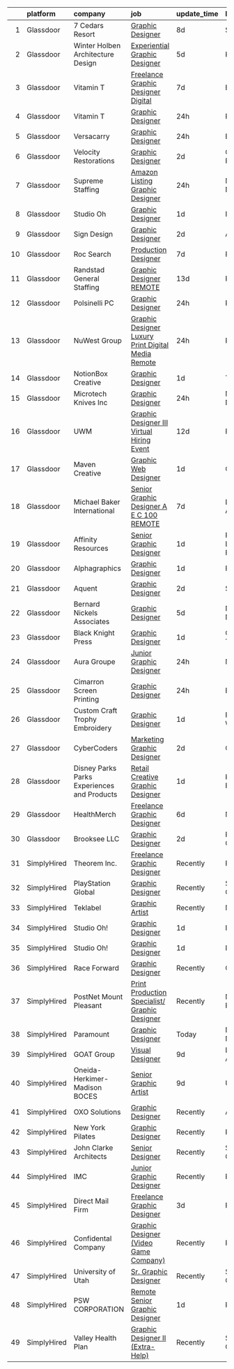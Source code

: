 

|    | platform    | company                                      | job                                                                                                                                                                                                                                                                                                                                                                                                                                                                                                                                                                                                                                                                                                                                                                                                                                                                                                                                                                                                                                                                                                                                                                                                                                                                                                                                                                               | update_time   | location            |
|---:|:------------|:---------------------------------------------|:----------------------------------------------------------------------------------------------------------------------------------------------------------------------------------------------------------------------------------------------------------------------------------------------------------------------------------------------------------------------------------------------------------------------------------------------------------------------------------------------------------------------------------------------------------------------------------------------------------------------------------------------------------------------------------------------------------------------------------------------------------------------------------------------------------------------------------------------------------------------------------------------------------------------------------------------------------------------------------------------------------------------------------------------------------------------------------------------------------------------------------------------------------------------------------------------------------------------------------------------------------------------------------------------------------------------------------------------------------------------------------|:--------------|:--------------------|
|  1 | Glassdoor   | 7 Cedars Resort                              | [Graphic Designer](https://www.glassdoor.com/partner/jobListing.htm?pos=101&ao=1110586&s=58&guid=000001821f8a91e69107a24b25231311&src=GD_JOB_AD&t=SR&vt=w&cs=1_6d558a8d&cb=1658386551729&jobListingId=1008001508783&cpc=3C7BB2D400054DDD&jrtk=3-0-1g8fol4hikbng801-1g8fol4i3jijj800-118a9624ed68921d--6NYlbfkN0DTcEyAYlpC9gxu90Lt7b8CUwSVESMH1akwxVecmLaHPY0Kc988VCxV2sHr3jHLLKUstOPbW2oxHGUdzkTDYNEA45FmSZl25WRqIg8u6wV8P2Gkb7TJ5hdXeC00urqxQ2ymT4TVjvAAiSPt3Qc1hnWvyfW_ry9BMtmc5f0iawIBNxgl8NdSRKouh4sp16CTL8x-k4hjDFal0zS8Jwrxc6VZM15acySj-SiX6uAXL1dmzKPd2RYJmFiMDtmoiE9NkNMEpZwyr-x3u4yUhzxTWgw1GN67MJ6KN3FKrUnVL-NxOYhw7sXFK72-XaOqcxvOVavnpPASp08ePiPzizHYMN-76OjmSqmbRKcYzLiWT8BSyTMqYQuAIMVlrdHpBGjMMECoawUN2GUSbQvxqTFWMCYg_QfTTb0n401op_x7eLbHjyXkIhWhZzyO-lGs1KfXODIQrrFBLnX4A0s3TF332a1yELbKf7AVwWBLDNScUIOlBUGKsti4n2WWB-0sRBK9bPm-i4HSme7Uccm58rMj7Hm33VbiXQQeFCI6kZzzHKg004Lz9JH6oNTv05qtVp2mOzEUVEnx9M-LhgPP7tvm_J9PBAw143l-JYVaAER5xq9qp7JC2jruIqRy)                                                                                                                                                                                                                                                                                                                                                                                                            | 8d            | Sequim, WA          |
|  2 | Glassdoor   | Winter Holben Architecture   Design          | [Experiential Graphic Designer](https://www.glassdoor.com/partner/jobListing.htm?pos=120&ao=1110586&s=58&guid=000001821f8a91e69107a24b25231311&src=GD_JOB_AD&t=SR&vt=w&ea=1&cs=1_5dcea06a&cb=1658386551733&jobListingId=1008007939737&cpc=B101C867B3EF2D75&jrtk=3-0-1g8fol4hikbng801-1g8fol4i3jijj800-7533a7de50abdb8d--6NYlbfkN0D9WMuHyiUFRAVMw1vLb9mgfRMEuOrfRtKWHTw0J5TN7iSKJUY5pXAqhTZVih5QvTBCVu0gudC-AyRxMoVKMBCKILS4UVqwaUvznjP7OZ-xIqYT1P5laE94P7I490BgUA4ShgKyP-N1lvatgl1PBSlcSFxr57yeaBThktCu2K62TgU-b0K39lsgXeVKdPgHe4n_ZFqsqRauAp9YIqE_ySNpvrTlwd85tWaDZ8nUwxZ9BVTDM7K3Z7ih46bQt_k6A71pTRBHI-31gHeCXEzkOuQfY1TQhmM7-TBXBvqpe1ZKhUfAU2d1eFSrkwf_NT5CUtBjQRpQDaQQysAGIebtijQ59LmfJXZayVchBxxes-GZrMhM1S_vg0L1-6BNwxx9U9PuYBhj0r8xYVLH9-gKeV5NLSGCyT37nmPrAtNYXQxtykaQcY4Vt4zOKqRB3Ga7dyjE9bnamrzmtoIFXsUrdPafFoWGiVAgd7QAl5VC6xQpZI1Xm49UUHTQ1zHSNEHggtspzmZIIQgUCg%3D%3D)                                                                                                                                                                                                                                                                                                                                                                                                                                                                                              | 5d            | Kittery, ME         |
|  3 | Glassdoor   | Vitamin T                                    | [Freelance Graphic Designer  Digital ](https://www.glassdoor.com/partner/jobListing.htm?pos=129&ao=1110586&s=58&guid=000001821f8a91e69107a24b25231311&src=GD_JOB_AD&t=SR&vt=w&cs=1_099762f4&cb=1658386551734&jobListingId=1008003371939&cpc=334ABAF5D42DC775&jrtk=3-0-1g8fol4hikbng801-1g8fol4i3jijj800-b8aaf4f790a6822f--6NYlbfkN0DMrcEu7yrtATojKJA7cEzGQ3FdRGWLh0CZQInL4ECGI6k5tN82kdM0cJmh4vC7GgjKNvTzYday83o81_T4WKA7b-d9Hj33A104tepf51FPuFTB1Ljl-RdeiHAR7waaXXEbP6UQJH3qO91B-OiRteeOFAg_UGoOJfky8aSC0JcLRbMnJNJkXKLFy6vQzyjznDEZ7nQYcSatwkFYuxL4Q3ocrc0AJoUEt8-WTNtfI9YllKP9H6plde0r7rVnykHa0qrjrHpfKCeCxQVR9JgNhDe3KrCT5zE8TTipO2j2KBEQTUw-ut0qvnU9GBK0hmBtXT8CBJmChL0IxU1cTFCxP1hZU1mbnimqKy0RG5xXfql_FbOwMtCX0vFntCErQgV_9OZqDHNRINjSdXvGh-JAPMe3zxeo2nR7Nwcm8A1jF5asEaXYlvem_17VquItj5lq5GiLpGGSFzsdZFVBlBjGs60-)                                                                                                                                                                                                                                                                                                                                                                                                                                                                                                                                                        | 7d            | Boston, MA          |
|  4 | Glassdoor   | Vitamin T                                    | [Graphic Designer](https://www.glassdoor.com/partner/jobListing.htm?pos=128&ao=1110586&s=58&guid=000001821f8a91e69107a24b25231311&src=GD_JOB_AD&t=SR&vt=w&cs=1_2cf60ad1&cb=1658386551734&jobListingId=1008018057379&cpc=654405A9B1E0A9F5&jrtk=3-0-1g8fol4hikbng801-1g8fol4i3jijj800-b34f1ba438c4c5b8--6NYlbfkN0DMrcEu7yrtATojKJA7cEzGQ3FdRGWLh0CZQInL4ECGI6k5tN82kdM0OKoro5eXmjoz94zjfMuFWQiIv_mxof0hkcDijtM8cE3Zrrpjl5ONfIMATkHEfoiZ_tt6s0Ov56emX9D9Y1aqgAbeTtzstjKKbbDSG49_if5dtP_aZ9CoTpYiiDGzqsahuvenGiBJ_WYYxccfJlP2P--NuRX6pR_wxfxfbuLBpbGax5VQcrblIUIIaqB4HX13hyHAih7_6yT6Yo1GHLtvzdXLAsRpiASf4zov6NTWPRnReOoc3thRAcJzSGrKREjp33vXFsK3DskHxrEbKxzmba2ZfvYIiG4LTPe17-0ktUqQx0sBbVdsRHm6vOmt5VzwaAmHiKfdkiaoDLrR6rXQVhHazIT4c_N8jx5MIhLynz6YQJCGGTkG7UjwlajaGahhM0KhRuLsGt7Vp1dnvZw9rjmLBpx2sFq0)                                                                                                                                                                                                                                                                                                                                                                                                                                                                                                                                                                            | 24h           | Remote              |
|  5 | Glassdoor   | Versacarry                                   | [Graphic Designer](https://www.glassdoor.com/partner/jobListing.htm?pos=110&ao=1110586&s=58&guid=000001821f8a91e69107a24b25231311&src=GD_JOB_AD&t=SR&vt=w&ea=1&cs=1_bf262f89&cb=1658386551731&jobListingId=1008017672861&cpc=FF950A86FEA5DF54&jrtk=3-0-1g8fol4hikbng801-1g8fol4i3jijj800-d801e10d4984f239--6NYlbfkN0A8ZxQCGRbPf4-L_tRFNCKLwYFLWTqi7twj-YBKZhxzVsKJSaCovog1rmDhSgB7cKTPpawcUjI27D-i-uaqifI569uf02015HyDl3ANDlnInr8Ek9RJTCStcnK7ugj8e3R9Aw7FxZogke6NK-yVj8YGQavrq01g5rd40Z0dJs3eQBVx3nrrC3qquBLgj3-FETPP1o_5cG68j7tHVuNc76yqVqRBLkqj8PcSpldkmo34Jd0G0qnHj4815ftqOsHIaK_WQJxRuXTh9dhkVdiB1e6hOYaEVq9-lE0umnVQXCJ0CNQMkAW9D8A8RIxcDZt_6JWlMtld5mQaHkRN0qEA3MdGDu44alEykDw_2KWD4iJ3IghlgIElDXUH-9ES_8POtQL0BxpztHHC7iAU4uc5sxIMO5mzLiKmoX3JGvER3pEy2_azlTO1iVrWNFuac2yTsr1DoDLanOMjrgJ-EtHklAJsyafToH6sHcP-wKMbp7Zc2T_yqeJQDj37XPT8LUr7e4BjkNrSPue5dw%3D%3D)                                                                                                                                                                                                                                                                                                                                                                                                                                                                                                           | 24h           | Bryan, TX           |
|  6 | Glassdoor   | Velocity Restorations                        | [Graphic Designer](https://www.glassdoor.com/partner/jobListing.htm?pos=107&ao=1110586&s=58&guid=000001821f8a91e69107a24b25231311&src=GD_JOB_AD&t=SR&vt=w&ea=1&cs=1_f3864269&cb=1658386551730&jobListingId=1008013188084&cpc=036CEF58F9688075&jrtk=3-0-1g8fol4hikbng801-1g8fol4i3jijj800-718879dd498138ae--6NYlbfkN0AN77IQYG4qNB0SF0w9dx5AeT6p643ab1gAjaH6HGqssSTiJOziOUFQx-rkxQ2Qw5ZqiSzp86OiE4exoQJyMO2XAhdwGS-oqOCs2Pc9WhbFBAFnax7egHdK2Ha3IMrKVKM9fone8Cqh9ipemaNtng3ZfSxjancQh_XMC3MbpMmbdAtvXX8pZwUythVfsb4jJZ9c8ZAbfFfZLO43GX_y0-IKNa0d2RVmDQro3weYAy0qtL_okDxNr3ufCr4fTbc0e3TIhgEP6-LFRqPuweg3A0OCfByqV5sE0e1khHTMGt-ckedJkrv3W7_xJFYC_7sRzQanANiTfxACe9P4hfq8otVCHUvxqCCG829ZPwovuo649v6XC-zXKO1t3oTllCAXidV8jdQURT9Ei7NTmmELdPBcWQfmlh37LuCP_pwssu4wC20KlC6aPFx0AwQgeDSjJH7eY6Wop88rsWHWrrBdmX-Y9K0IaalBzOEyNm4RJzWQUC5Bb7VQIif1d3c_EWbDBTb7Foc4YURpE7i1Wxxu9hvjPSxInkK81_Vy0rjxmN6QSNU8OMaxhv3MJZd6uOHDiZhph2ZEh90W5oj7G8brr5G8fIR6xlxFY-o%3D)                                                                                                                                                                                                                                                                                                                                                                                                                         | 2d            | Cantonment, FL      |
|  7 | Glassdoor   | Supreme Staffing                             | [Amazon Listing Graphic Designer](https://www.glassdoor.com/partner/jobListing.htm?pos=117&ao=1110586&s=58&guid=000001821f8a91e69107a24b25231311&src=GD_JOB_AD&t=SR&vt=w&ea=1&cs=1_807ef3f1&cb=1658386551732&jobListingId=1008017186056&cpc=D2F1DE17EE1F43B9&jrtk=3-0-1g8fol4hikbng801-1g8fol4i3jijj800-a2d177f8febdef9d--6NYlbfkN0A7FUWi4-o9sp3T6tsyl7xCSWcUjHaSm-6_Yqwix6KjMtTyVrenC0pa-ATkecr-9CihRghljtvQWS8DYz_It33RZw2crr_Ytlkl_rNCt4OzohrwdoYRU52xIDhWcjwnVXL59gmMwy73eF3Psbg2Rtuvhu1kt1KHRQrZBMczAh8TtxSBo15i8bWkYaRhEluNH8iXxPyQ5Xo58dtg2tfwkpgahwOuN1YjylwM0j0tKYvocQUlQQmlqObLzIdDoN1chSYeV6EFu58UGGsq19Zo3E8Crwr0x114dGETzlqWF6FZyrLiCjCv-QT6SM3SNTbh0PTOqfxZRQhiBePxg-XQ9JcUos-HEWULZDgsXcAaYXQ38c6XVCLBB0fgXRXWZlkQ4FdVLqjEVKdvGir8rXJVVhQJaX4M_5TYL3hjvQ1OsOWBLrpB0QjNfilneRC3h0wQMS_iUYZp9OHcSCQqEK6WU1Tu8YX05BvnMpwnAfccACGjl_VS3eFS3TLSRNQkoJdIFE2xLRJo4Docng%3D%3D)                                                                                                                                                                                                                                                                                                                                                                                                                                                                                            | 24h           | Middletown, NY      |
|  8 | Glassdoor   | Studio Oh                                    | [Graphic Designer](https://www.glassdoor.com/partner/jobListing.htm?pos=106&ao=1110586&s=58&guid=000001821f8a91e69107a24b25231311&src=GD_JOB_AD&t=SR&vt=w&ea=1&cs=1_18a8b64a&cb=1658386551730&jobListingId=1008014763391&cpc=47CFDC01B3F81FAC&jrtk=3-0-1g8fol4hikbng801-1g8fol4i3jijj800-7f0a677e82384868--6NYlbfkN0AmLabXY7J6JPiiqr1lOxmFtP62cZVRFrUdLjQL4b-L8eQ7-McrdDuV3YRHJQOTQk174tc6JZEMj2QpUGftsfAO7GUij31hKg4Y7oKky-_lDOoRkdpghXACcRguC49d5mjaQVJDqGUQpRQ0YIExfbvSeERIUriCtVpel_zEhXiVTzm-3quUxj78ttm5LKc3vch9KUpNonfureSlsChyvuWX8Ywul3wwLiNH72fdi2gUwrDZgyowNxCv7U3lRvUmMHUIgxs8eZkx3YXcSYJkVozJfqxDvzWmefqQzD9cGUxm0mWY4JTWKi2vF4jKb55r7_jw5AUtEj4nNXcBuO_Glh400DSiejGqFWw-LGKOKvONeIo5gk_343O7htXe4p0hdrhzLlJ8pTd9WT1HMFlNB6WNLCyuaHIU8JT80dhrMPCXyzlIFltKz3VUBe0WAK5u1um7rHjUExwZJbvAmaPscXL8sESv6xGDNinTCNrnjEYiyn4b2Y8wUOYM)                                                                                                                                                                                                                                                                                                                                                                                                                                                                                                                                       | 1d            | Irvine, CA          |
|  9 | Glassdoor   | Sign Design                                  | [Graphic Designer](https://www.glassdoor.com/partner/jobListing.htm?pos=111&ao=1110586&s=58&guid=000001821f8a91e69107a24b25231311&src=GD_JOB_AD&t=SR&vt=w&ea=1&cs=1_e0dc4596&cb=1658386551731&jobListingId=1008012044571&cpc=D3E44275D43A938E&jrtk=3-0-1g8fol4hikbng801-1g8fol4i3jijj800-5447584a5a012fab--6NYlbfkN0D5EoDI19pzLD_ZoAvoqM1-O9qeTV9KvYbDAr1-bMzVcQf2IFddxPxdfYK0M0fimLA_1hqh8mtv2Bei1xWrEA4dTqbJ9xgG4wtvUPIKGKNPjexcUKQknkExEwPSpfSTKFiWyrGITBdnU721fBuzGq6SX9OPboPsNa7LDXS3nb24dZJne6lPpxFDB5yPLBJ3BObl_k3JK2mtDWZdpiKCRVaQs7sgVuULPIejaL1_0mHQg0tUws_wLmoEIeEWGa8mKUh7qLgPUOfgutIpbzvh_BXDvNwOgYpEF1Lk_uTl40lkspX44yqotxCQEGslylbZ0D2j5Z-6mG4XVjBRutD9QfIJy7k_E3o5m9NsQXEKGUIL2Th9tgqZ2S9aCIXQ8q0wV_xCA07xDK-Z6LAsscFqJTFR339m2yROptWX6RtfbZnhh12vo2v2BIw_g6LajhjSfj9QlIJM8-7gW-9ojOARZtV5WQ56KqkfPmPMbLUR306Sm72nXuJ4G_04)                                                                                                                                                                                                                                                                                                                                                                                                                                                                                                                                       | 2d            | Avon, CO            |
| 10 | Glassdoor   | Roc Search                                   | [Production Designer](https://www.glassdoor.com/partner/jobListing.htm?pos=122&ao=1110586&s=58&guid=000001821f8a91e69107a24b25231311&src=GD_JOB_AD&t=SR&vt=w&ea=1&cs=1_07c4833e&cb=1658386551733&jobListingId=1008002873267&cpc=8795CF9063CD573D&jrtk=3-0-1g8fol4hikbng801-1g8fol4i3jijj800-addaca8772c6d40c--6NYlbfkN0CMHfdvImXyhvk82aHanYmk_omNMXOkHedsHncAw9pogZQ8McdVG3ZgtV6D129IFYhfTL7yuxeJosBcH9muJWk9YjK52T1y8O0szOu9vTCKpmDjplYXk-IMpyXv9A-aKX-ksh4eAFC-aE-SiQhh8OCuPLec8bbQAg5TTcVH-hdjBv8d1fndIoosveEmcE8050Ddr0fVUTWmg44Vpu2ZdxwIbqRqmptceLx8qgkaJ7vgwjxtxQ-QUIgJKlM2zvB9abpuKJ7Zs7WqKTZo5zEnbV8zBVuTPFzKAcSeFPdoChmyN7A4zAfEzubwO3akoAUeCBL4OCQJQTD-XElc2YMc1Kzoh6fZELvoC-OgEZlG0D7cFIUQJk-dyW3Zbii7QbSDlZDXNJluassMxkZRQQax2x3dXlZ_8GZxl5zK8NISrw4xT-d7VRxC1vPt6reDa2_GmvTqZXhjKn5wU7h4k-Y2UUGvtmrbGGJL9uEVHvQ1abQ9ewnHd2NFYvwToZJYgw3gRrY%3D)                                                                                                                                                                                                                                                                                                                                                                                                                                                                                                                      | 7d            | Remote              |
| 11 | Glassdoor   | Randstad General Staffing                    | [Graphic Designer   REMOTE](https://www.glassdoor.com/partner/jobListing.htm?pos=124&ao=1110586&s=58&guid=000001821f8a91e69107a24b25231311&src=GD_JOB_AD&t=SR&vt=w&ea=1&cs=1_15746f58&cb=1658386551733&jobListingId=1007990726948&cpc=8795CF9063CD573D&jrtk=3-0-1g8fol4hikbng801-1g8fol4i3jijj800-4705afaf81c910a4--6NYlbfkN0BP0SNj5t90jkfF5SbRhYc-YYyKnIlIACqwosTKYtJiUOPFcGVraBBNH3PqNVaKMlOuVmRJWKrrq4EM2jRhWlKfZxM8eXEywoHlN3U-M2UVWO94To79VdvpioeFj0KoewcVhePBU7vspZEM1G4UbOHc7zykI3Y0lskQjYjoXHr1-1fzniQvjeCbocNWq5LjqS65BIkewJXIWcUwY1aD4prquha0jJrbflZ9-ptTsexglSXbcoqCLpaVNLrtlMkdEr7nC6WS4BWrMVzeUN-L2m9hsRm8y5kywAi17iLEdjs0rl6CcEQZ9e7rWGhCIcSeOC4A-SDfeVmkZs4Mthb2OqILZn1vDYLlLEamrRqs6UDht_gOlFHLlzfxjd98vNksxC_lGdspjfDYKcNinZnh7G9CDnEXl_O2aTBUqlXzZ2BNwfQlgJ5x4SNVeDsehUqhKeKlhR_hXpsVO-fh8gUnE5xrpjXPjZONUv-tgjDMh7V15RMPK4j6UdQI4LXIjHWTuEBYrI5oNoEhgA6guKBkKApiu8lj6efmcrvSkVaSpLClB_oyj9NvNr23WbrfJd1zj1jK_KefLj6gOnZYsVMAJTHhWI3bS-qlfdwSeUT-I_lN-faM3TLEXIif_bjZfCwqtP4ZspvEc8u26ydQga0neES8X6bYz1KQZDw%3D)                                                                                                                                                                                                                                                                                                                                                | 13d           | Remote              |
| 12 | Glassdoor   | Polsinelli PC                                | [Graphic Designer](https://www.glassdoor.com/partner/jobListing.htm?pos=108&ao=1110586&s=58&guid=000001821f8a91e69107a24b25231311&src=GD_JOB_AD&t=SR&vt=w&ea=1&cs=1_ca0693cb&cb=1658386551731&jobListingId=1008017682694&cpc=9DC6E4D8324653EE&jrtk=3-0-1g8fol4hikbng801-1g8fol4i3jijj800-a6ed0c7809ee46b8--6NYlbfkN0DabzwOHJTuDmxoknmx9nk_l51Oq8I8VI_I8dHOoLJR4X7_DNkkHhgpPBW3Ar_GKOiFDfyxpgMgmFGlF7OZQPD_lTUx8575yagMq6MrHte5QjyGFuhNKMeSFO0zGzfUj2PeUJ8o5PzEHWzlTGXcBDLJMVb5N9gylJxq690VW3k3gfHhfYDeae5fOLqb2JayOrADLmlH8g9xvKxMDeaARH9Eadz_o2-FD7nBCwTc-PnLF_FhIoYXVd3yZW7XA2wPvNN_W8dQSe9g9ldUgupfdLwkuDIuFMnwq5M810uMb9UV1so_1y02CDlYOnJcbOLg-MNhJqZ17E71S6j0XHlM2WEk6tZTz1hlZ-upkGaUL_UkLO-_B0piQueueJYGkevPVFj3peIni3fJMX97AWq9lPOti3Hpif-znYzEVKx34J_KgHBfAn0i3NiaOTlq4cBtPjnorhueuWpB61ECR-TtdFOrL6uNa7pWcN-EigYlAMD_KDnObdQzae13i1eE9rXUyLcoYgFZr3XVyQ%3D%3D)                                                                                                                                                                                                                                                                                                                                                                                                                                                                                                           | 24h           | Remote              |
| 13 | Glassdoor   | NuWest Group                                 | [Graphic Designer  Luxury Print   Digital Media  Remote  ](https://www.glassdoor.com/partner/jobListing.htm?pos=123&ao=1110586&s=58&guid=000001821f8a91e69107a24b25231311&src=GD_JOB_AD&t=SR&vt=w&ea=1&cs=1_3b84821e&cb=1658386551733&jobListingId=1008018246750&cpc=FB7E4A1762AE5BEC&jrtk=3-0-1g8fol4hikbng801-1g8fol4i3jijj800-86aeee7ca621c6bf--6NYlbfkN0DWCPMblvXmg65e051I_4RS2vwM3HfOIbdzHgj0Ry8eUTX2grtM8WtZedPS-r9tmH-it_c58YA3SJkQIyd9c9uCjTqEP9O2jUZQ2ifxV2g0TlZ52NYH6mne5Tx4hww6hsJ-f_HF0cTEOEQY-ofhY3S2GN2hVGt7SSsYTf3n16X2WmTNQN5dzj4zwdnbVHQnCyaRW0wh31nLwGnXsLT14RdrTUwRex0wlIPQwzhoYPk30PEFrSROW5rJA3tyXwY8kqVXceIuR9hymchngGSz9RnOD9itea6I-5rgaadLwjsPKg1QNA1snDeT0sjO4WLVQBR77Uehq8HwI_BbcS05s2gkO_eNryfFUNr24V9SmFsOl3WLsZnSsoTfDdZWc4Jv6mnw4TqdKyG_Mkikmho6ZBDOjxb54nA6d_GYzMb2F2z9ek1SPoRSt7QF_iXR9agYfZ3HAO6mBOpxHLt-yP9XeI58ugTayumLy0WJbR-WmzNxvgR3vcIwA6WYrco3A46t80mWIH1NnkQL9jZF3HKZMSha)                                                                                                                                                                                                                                                                                                                                                                                                                                                               | 24h           | Remote              |
| 14 | Glassdoor   | NotionBox Creative                           | [Graphic Designer](https://www.glassdoor.com/partner/jobListing.htm?pos=109&ao=1110586&s=58&guid=000001821f8a91e69107a24b25231311&src=GD_JOB_AD&t=SR&vt=w&ea=1&cs=1_46276b49&cb=1658386551731&jobListingId=1008014489842&cpc=9DC6E4D8324653EE&jrtk=3-0-1g8fol4hikbng801-1g8fol4i3jijj800-535a553a4e79b7ba--6NYlbfkN0D5EoDI19pzLD_ZoAvoqM1-O9qeTV9KvYbDAr1-bMzVcQf2IFddxPxdLxvBVV0ACvePHGf0S3krnINwjgkbXaFAV7fJNnYRgXnYg3dyax-oq7AjcZ3ClcPczCynp8y_OTORCp4UwIy-vV7vOjz9kWxa6ZeoE78lsqLTFwqM1KWnR3OuL9QAAetq5WNeYbzdtuP65Hei_kWyhkITla_LwLxGlhj-NNQhXCOelHctpU7mRRzxcK6H6tur3o5l4dVg5K5F7ChUakkLEqCnssjFXLnJCnimV4zdIBUXkVrbMZqExTAzx1oK9inERCfQmpQIsc6FQY387WXzuJKyMdRdHyJuPxoxBEQgq0VD4j0XQXkW-AsBMT4Q4Dh6OvyNZBck7K6Kyadnmml0SKJ2r8B0sG5WX1RXHw2hsj63f16RC8zqqhHPj5OHoXGedDlUgI_oSxbikbG4Vl6_sRzw7f2_P-Rlutpg6Dih3BjnYfyyHNl4O53GfLK8CT5bLDSUKWKfDPc%3D)                                                                                                                                                                                                                                                                                                                                                                                                                                                                                                                         | 1d            | Tulsa, OK           |
| 15 | Glassdoor   | Microtech Knives  Inc                        | [Graphic Designer](https://www.glassdoor.com/partner/jobListing.htm?pos=105&ao=1110586&s=58&guid=000001821f8a91e69107a24b25231311&src=GD_JOB_AD&t=SR&vt=w&ea=1&cs=1_325cbb50&cb=1658386551730&jobListingId=1008017580043&cpc=5EFBB0462F9C6B7A&jrtk=3-0-1g8fol4hikbng801-1g8fol4i3jijj800-de07fb350f8e3ede--6NYlbfkN0DNH-_o_P6NpR7Gwtk8yQrxW02CAg19DWyB3sQseUA_EkKh3mLmoe2m6k8ZM7O_tXmEYWmQH_MsRrc6Y45xu0d5avLG-z8Htcc0RUwhdmctRXExyXRBgh1W2Ki_C6HZ7e20ob7xIBCcFHFgOrCp7EQlZXv1oVwLWoxpKwaHVpBQtvKIleR_Srl7rQhFnlWVx7FVNYRRSuAe3OcVbbGTPjrCc6yn6a4C2QVTZ7V-m-04Ip4uCqMQCV3lulKTtPsrTyzyI4iHtvs-AbK3PUTGhRhjuWQ9wYgNlqLN-fFBhZqQ5DEtFWeUILUn6uT8nWH78XWwE6ogrWrBtYkzHCCZgodaoo1UnyhEtgU599j8nj08I7msmOk_yqZ436oEJF9N5SeOqqTJzixU-RHG95KjGHAOl02vm0iC0lD8Wqt88HEUTpDnt6RrgmmlZXUWBt5hR6Nn4pFatd0Ju15LkTaHJmtBGP2NPMrESuOrpwZr58xg8JvtB_jfVVT4NIpTho4jBQZpKX1R1NoVlw%3D%3D)                                                                                                                                                                                                                                                                                                                                                                                                                                                                                                           | 24h           | Mills River, NC     |
| 16 | Glassdoor   | UWM                                          | [Graphic Designer III Virtual Hiring Event](https://www.glassdoor.com/partner/jobListing.htm?pos=118&ao=1110586&s=58&guid=000001821f8a91e69107a24b25231311&src=GD_JOB_AD&t=SR&vt=w&cs=1_227e6181&cb=1658386551732&jobListingId=1007993078384&cpc=7E69D0A57279CD4B&jrtk=3-0-1g8fol4hikbng801-1g8fol4i3jijj800-8c23f1f3be902c9b--6NYlbfkN0Btxs39KmTzjw_u_hUXcyTcLpNeUj18C2Nw5A7DCW0FWIDIpjSAJG27S40xCXZFx160e_oqGT8xSBrOsvoqXlxUwBjwYQBZMxTkCxFK7CmFyHN9FGixz0Rz9WD-4dT8e8VD4-FKTQt5szNc9WVLTrYocrOey2ygq5vJPU4eTsLQTMNjtEaYe0vbqoNxdXlSc4kA7oJ1xRFgc6u7t3y0Ro8hFLbH0mJXdcP4zhPaRUIz8fFucU7fPO1fLMeYwwKejDkHyazdAEF8c0JPs-ZDuRZlFPFPQUJ4asNf53uBT3FBJWHUGwDzLd-QmHozEy-1g1_BxpBpuJvP5oWuOwxhLgfw3bMh-RNHUWPgVq0Sml_Hm_shDqBCEJ_jVxyQfzP6WdaayoY_P7p3qo4EZiHKhNALXHij5GTKXvpXQ25C2j1pP4BHdAnkly_yGY1JoQHGz-1poNbbgsRlnPGwSBVNs6R4UFpeB5tbqtu1bE5mVzI68yFPvxe3MYQ_N4I8hlYAeW_JBhE_-TrlG31K1T316mpkw84_geCCIDuGT2SxMlzO8TKFzRkfv39d-IDkVwq1SMLhaiOROfWM8p8Wv4_ou8PimAY5NuLc7TsktwSBB7kb-OVkgZn_14hBKLwcG5f2eEffEaW3awv4uR4fJVSdmHWvReU1zG6SIZM9Fn9qjwezwk1HvCWNi8LSsHQnwoWFEjz_FqV9HfXsKz9xMv_0qf22Q0zPHi-xXNDK3O_gOQE5kNJ5jM1xepHa)                                                                                                                                                                                                                                                   | 12d           | Pontiac, MI         |
| 17 | Glassdoor   | Maven Creative                               | [Graphic Web Designer](https://www.glassdoor.com/partner/jobListing.htm?pos=119&ao=1110586&s=58&guid=000001821f8a91e69107a24b25231311&src=GD_JOB_AD&t=SR&vt=w&ea=1&cs=1_f28abf7c&cb=1658386551733&jobListingId=1008015243423&cpc=654405A9B1E0A9F5&jrtk=3-0-1g8fol4hikbng801-1g8fol4i3jijj800-0612d5813319cdd4--6NYlbfkN0DaPmFa2JgUhLrpQkhMgvkIPcebjUtSWvoqGyvEyvgA2U6UHMihsiFmdOluBQ88npjSll7aKNK5aJSfvOeMyyLDFsZLRK2BmVmGD7Ka3X--kiDOlC6IlQ1TIbwljRtfuphpnT4ixFBUzeixLG-aXU76AQiAhcMeDz6oh0kt-fHKLxUAqV3yV097DhZUWKqgoqs8m8EGUiPMxsbPizaFRIzaTDVwTPha1E-Il1a6rNvGWtAsmfPcNpmbvVVQI_sdavoGQvWBOsKYreF6h7rFkEf1osPaNYEhapngyviAQH_62ymBipIZClosYnS_Nyp_EdET04rLx3PP5OKhPqwpDKQoMBKvPlWxXdHpbhYkUpnxwkNVhtT5MWZ34_SMSlPg5UZ5K98FK6dVCDFLqXKS9wf68beqnxeHk7UohGROvjtzAX51j8A7sp8-2G-K-4ISAKfTJMKcE5qThGNvm51-SxSa5Nbjg6l7LNiLN3amZA0y6uUhUmUK8fR1ag1gFH7TFcY%3D)                                                                                                                                                                                                                                                                                                                                                                                                                                                                                                                     | 1d            | Oregon              |
| 18 | Glassdoor   | Michael Baker International                  | [Senior Graphic Designer   A E C   100  REMOTE](https://www.glassdoor.com/partner/jobListing.htm?pos=104&ao=1110586&s=58&guid=000001821f8a91e69107a24b25231311&src=GD_JOB_AD&t=SR&vt=w&cs=1_7afdb286&cb=1658386551729&jobListingId=1008003647290&cpc=59DEFF8D475298C3&jrtk=3-0-1g8fol4hikbng801-1g8fol4i3jijj800-fe1c8db2364e4908--6NYlbfkN0Bw6-PCJRpRXGAWvRKjRGO12LLkIPLF8Mel29qcmNmjc051Zg1Fu4MVlztxQQQgvSO0mu882ydATROMRq3nK6p594UDNxCN2h3MVWR62BZ1eKVqsk8te5xY6a_fqJprPSnWNCe80mmwmlxLAE5fLxpkG5L1f4qFXUWS4f86M4Q0puoAsK1AVU8p3PJ_FvbRO21lIQrhPCP10lO8KBwEJy9aXASg06UFUWqzMDh793bXQgD8KHkFVs70OBmAT2ZA0mWKC_1qXBMUwjGlbgSecod1KoxtgKOj5Dy_0SJeE9NA6zKqHLvNJwdFy9E-cfUwlU1s7EmLrcGF6F22fkC-lZzZ4-FPVuZTw9Or7eb4UCrD8d-uVbv6NHkoRrDo63hnO8uWGCKu1k4FOSITTPbC6D35E5vz2G2-DZkN2V3jutB4yfb6c-UqOSLi8QlGCS47_TSNXNt0V-jNXqGJslpVCpl7zIMmhdRNM5ew6nl7B9KJ5qYBb06cGZSOJolyTzsWzKhPwEsrAuSzhGMubtRAJoK8)                                                                                                                                                                                                                                                                                                                                                                                                                                                                               | 7d            | Los Angeles, CA     |
| 19 | Glassdoor   | Affinity Resources                           | [Senior Graphic Designer](https://www.glassdoor.com/partner/jobListing.htm?pos=130&ao=1110586&s=58&guid=000001821f8a91e69107a24b25231311&src=GD_JOB_AD&t=SR&vt=w&ea=1&cs=1_815a0ae2&cb=1658386551734&jobListingId=1008015129901&cpc=451933188B21919D&jrtk=3-0-1g8fol4hikbng801-1g8fol4i3jijj800-8994a5e7ad3b6c75--6NYlbfkN0A5ZDzM-pGR-N4np1okvmzsMJddCkZBrTFTSXkZsCGABsx7RRoNEcxIaZWzXFGYYAj_7ErOkAPObdh_ltc4bqGZpSJEtmuvg30YXgOMUrl6Ugmar2h8vqLoHjKsIW5AlqQir4TGj213m9fi1GuCCqYVavXcmvvIs5FHf0GbZr8GPs1qx3UMuN3JrJmSsb94l4C0eSkgJuPDtd_foanwinRrcbvsHiqZ0zYtnG1he01p2u4kloYSp-IQHzBqcHo_oJOGiXmcP1vXgjLgI2DQ7nafPtjM3aY7LHTNBP_zFLwGwq1hHzCT5iYxuXLsABR6tlygNZGhNRKEYPOo8LWZavACFH6WQaU4eTXSzbhFpN0tQEs1Kbz0-6bmeXblSRIkfhnwLu2fjGerKjngLsw9DdoAOq6d0WPdDuDsgZXsGT3c-1Iba4px4oGaNBn8UZjIyseq8h0kLltKmxar2ZCDXQSpg2Ym0O6UH6Rfsp55-9pAyWrZFdhkQEjV0pg8LrMsYtdKiJhxFuX9rQ%3D%3D)                                                                                                                                                                                                                                                                                                                                                                                                                                                                                                    | 1d            | Fort Lauderdale, FL |
| 20 | Glassdoor   | Alphagraphics                                | [Graphic Designer](https://www.glassdoor.com/partner/jobListing.htm?pos=112&ao=1110586&s=58&guid=000001821f8a91e69107a24b25231311&src=GD_JOB_AD&t=SR&vt=w&ea=1&cs=1_d4bd7053&cb=1658386551731&jobListingId=1008014666456&cpc=F17331D9BECC482A&jrtk=3-0-1g8fol4hikbng801-1g8fol4i3jijj800-d430956af5de3ae8--6NYlbfkN0AB2OpSIAKLgPY_uQgzcNn6u9QKHGTqbdYZ3hFbWZVZZ1SkrLIj5pcTZWTi7UZ2oZuKO4GRsXaYrcQ8exhljsBkbifjfXqjhyXafVgL8EOPyelt9mKdGGUNwSbhbUsG1PIUeJLydE5qBoYN1SMAS3cUW7NeH-LuJ47YfpmrNuXgLdVUg-3WpXb1LPK0ifcvo69qK-qQ6nDTR7Sxy-WUiduebwqvNgHHBIPQltkWnH1ZaAtKo8oAGjF6RLXjQaWuiG9T4fuHBgKh_q3NV6fw8RyuNgF1U-bvB6qHg0vZrV_CjnC8EcfebhLvGboALDfj0jZp-_wb9sm7CZFlUs95-fyziCsD_VKKwBWbDp4IBMBTAgHpVBl9n0fy-pX0ABzQeu3tx6ZzzdWMOW0qyCeNHXqPxSbCRrFi1C5_YKrmrUsErBUL0StpyWHa_j9yFlMIo9GmwlDmm90wq5yEEhebg0oqnw8lZnVt00GYr0vLnbzJoBWnJ3q6BForT_PYUUGHUms%3D)                                                                                                                                                                                                                                                                                                                                                                                                                                                                                                                         | 1d            | Plano, TX           |
| 21 | Glassdoor   | Aquent                                       | [Graphic Designer](https://www.glassdoor.com/partner/jobListing.htm?pos=126&ao=1110586&s=58&guid=000001821f8a91e69107a24b25231311&src=GD_JOB_AD&t=SR&vt=w&cs=1_a85ecf26&cb=1658386551733&jobListingId=1008013485825&cpc=FB7E4A1762AE5BEC&jrtk=3-0-1g8fol4hikbng801-1g8fol4i3jijj800-9d8380e2fde558ca--6NYlbfkN0DMrcEu7yrtATojKJA7cEzGQ3FdRGWLh0CZQInL4ECGI9gD0Wolx9R2v-Aex0-GK07sQ95IDA74_Kd6-7KYoG__LufGLXLsQv1KNw3epaLp8Jd2I2DReev_l7uH9zlPi4LfRHSZPXXHiURoYdrO9RGkyIRrFehc6yLsGj8WW1XKjxMt7LPlYyIepS2zrhkRhtpSc_3TPwScXMgcIcZo9S3M4KvSgqyC-HlULnEE4waW11iwKYoQRQH7MclvKsr2j_rP-Oj-Jbly9Q2B5KYKnA0XCsuXmKM2_RHPYA-rBtb9huzC3Tp0kbQcwtYVUQLi2T3Jckb4-OCPUPLkKz6vqVSeGM_F7ldgleJ81ID9LT6ZGEerOzVfFSOlo7kxAzvyPiuyRGfbA0s0hhcvNVGg0w8lxVb4Kyo2dDY6gYudDNkcNQaMtZa1Tvx4c1aJSbAxtB5Q0UZOxczF7g%3D%3D)                                                                                                                                                                                                                                                                                                                                                                                                                                                                                                                                                                                | 2d            | Seattle, WA         |
| 22 | Glassdoor   | Bernard Nickels   Associates                 | [Graphic Designer](https://www.glassdoor.com/partner/jobListing.htm?pos=125&ao=1110586&s=58&guid=000001821f8a91e69107a24b25231311&src=GD_JOB_AD&t=SR&vt=w&ea=1&cs=1_1087555d&cb=1658386551734&jobListingId=1008008161271&cpc=654405A9B1E0A9F5&jrtk=3-0-1g8fol4hikbng801-1g8fol4i3jijj800-a848ce7cce9449e1--6NYlbfkN0DY4ns7LGz0AyX4ZDmQav3t8ufl4iDy8D_rpyyPiB1-Iv7k7LgAlUNmuR11q-c-XXS7egaK1HyYmWOLBJAFfS-xHlY3SPI8uGaiI6ngOIukZ_yfHFnjobUJDfJsAc9fLv8dDFq0-o_cyNWk_djYFIkrLed4mqnvk8-_p76j5yFavNW-KdIywFiQSR04DdsT90TJMqRt503U4VHPTu0V5N9B95EYj_bOUhZ5mcz5DIwJ58htPkg9jo6HkaIA91E_gUmbw5j8SBMZjUfOjo8Mkk0HiSfTYRGbnpFFkYryUCoI7H2iZX4grLPY2xqUTHO84RptBRkHv9Xegh2lUr1LsjFXBxaogqLvgk5wR_TK5VXLqXLUITWhnEHhTNPxU91vJLwjFCcK3jIxlZ9dpoy4pFMzUthH9mdhR7XNaR4TzXskZMhn96vT09mE56ni061bn2-T2vXynNVpfKQFZVy75bDUPKkgy_bJBThdehEl8M6gaX_P6arvGJRu)                                                                                                                                                                                                                                                                                                                                                                                                                                                                                                                                       | 5d            | New York, NY        |
| 23 | Glassdoor   | Black Knight Press                           | [Graphic Designer](https://www.glassdoor.com/partner/jobListing.htm?pos=113&ao=1110586&s=58&guid=000001821f8a91e69107a24b25231311&src=GD_JOB_AD&t=SR&vt=w&ea=1&cs=1_1e6b359a&cb=1658386551732&jobListingId=1008015008184&cpc=A0032DE20586B9BD&jrtk=3-0-1g8fol4hikbng801-1g8fol4i3jijj800-caa53f0d8231535a--6NYlbfkN0Bf0ZyElH58HQJkPOZociBaMfq3gMyhBi_bc2E-7RcHgLSkSr9yhKH9iqHwsxHZ9l0xXhwA1WiOGcWffxDMSWJTw0JzX_6yQuwUthsrMJs1kah73ZIpf9MtJkM8V9Y4ObPLl2akNa06hZrbY8ot-6DW8eZbTcOaF6BjK6aRzjB3edA6N9QXivZjOZB9TzRr9MciZZeTW57mH10hAPlG0D9P7Ukt1ST45pqCn3g3-cyO4pI4XDbK7U6_gXT6_YvuN5Etta8ZMQJ4S-zdvKo45WDSoXaqUFNJg_89lpyvegWhRlFEdu5_ZxUSq-qELKHFMGGc1RdGUiTKz-2zs9ihP7YXNUU_LBm6dzfWTpPRJWSnx5P4M1_2P31ElvZFoYbhSD6QMw1Zhz1AlW5osC7n7zh17r3cUwAUFkfzRA-r_HM7qMuLRao5jgsPcZ4xDmi_qdbqQbDC5JZVDOLptGCGTUfdg1sRIJBS0s_9iR-jYQpVnGELEgYeFO3cYR_MwYbY1-E%3D)                                                                                                                                                                                                                                                                                                                                                                                                                                                                                                                         | 1d            | Collierville, TN    |
| 24 | Glassdoor   | Aura Groupe                                  | [Junior Graphic Designer](https://www.glassdoor.com/partner/jobListing.htm?pos=103&ao=1110586&s=58&guid=000001821f8a91e69107a24b25231311&src=GD_JOB_AD&t=SR&vt=w&ea=1&cs=1_523c4eb8&cb=1658386551730&jobListingId=1008017614236&cpc=C19BE7EA145E205E&jrtk=3-0-1g8fol4hikbng801-1g8fol4i3jijj800-318ec95a2ddcea1b--6NYlbfkN0DWtRa9NJfjQIs4MWRRqD4F41esfMsK79cV24t80VXfzUK_fEmIZn_-GPoh8QBZf-O_md9hDO4BfddLCAxz9O9UDgMM891x9BTiT5sKfMbGKzNHL6LPoxOmeNTlo8SnF6mfW2H-mnt0yn_v1f-TdomILJ1tmIKpZwt0wUOl-LR3YShKbOtptMnb9F0_S5k3EiWOd0xqz-20xN8mopxcBhm8dPGvEGqPHngn48JooOI5OWQZ96N88hgs3f1tJCyq5O36LYpqnZig4KceaCfjcWnjQnv9Fbyo3tMqtufw8FcUxSGXevwYBJGvSrhdVJ7vC9WCAqscy60WY9GJX0HT7ZJir1JpU3adr83yfacmf3diJdkM7Vk4w9RXGMzCb0AKhO3c1Nuem-5N5sHFlHlualW8BUyOQSDtfq5srrD4Rple6U-HkKWkQYmYy3REmCD1rPiMJhOB2IG39T0ZJ9AiobBylSEwNqq88_VDJCnfnwDKQPALWDPIFl445iBtyctDNyE%3D)                                                                                                                                                                                                                                                                                                                                                                                                                                                                                                                  | 24h           | Miami, FL           |
| 25 | Glassdoor   | Cimarron Screen Printing                     | [Graphic Designer](https://www.glassdoor.com/partner/jobListing.htm?pos=115&ao=1110586&s=58&guid=000001821f8a91e69107a24b25231311&src=GD_JOB_AD&t=SR&vt=w&ea=1&cs=1_07617937&cb=1658386551732&jobListingId=1008017102596&cpc=48B9F4758953335C&jrtk=3-0-1g8fol4hikbng801-1g8fol4i3jijj800-6e8107e21508bfb6--6NYlbfkN0C9nBMk8ktorBdifuLA2qai5G_fmPG4BJReNgYQnZZyThoQ1Jt4ewPJUkLtFIpvDwlMrdvMJv9KhQkZ1FLatL7BQUoct6UdcEtTKLszjkcUD1GDQhbwy76PwuQz8X-yjgu08RbtCOesgHDFDNYOcXrU0YuoxrUhluqj4uT2khnOfgPWvG6bMrJLBhqP8soNJHcS7iFR4MoscPR5aTSOCRiJu50_nsyAd2-nCsMbQ1q2KdV0lQeNiMQlc2HRkkFulwriFOc1yrbnPvBY7Fp5oNxgLtNQzKeUXwgkA5dFmJIqBuRNH9egXR9_QmXmMGvxJU5_L5zhAXG-0s3PvYvtPNZK5mhBEWprCo8uCGXpT-62fA-KRCdLQMgbscDPJsf1rT9mgQhX8hgLNNZ3xl6p1ZaAk02MDxqeRDE-0KYbTfVnFIRNQe-9cfIpS14D26fxDXia-3VM0bzrXE0k9-78bcpspaEbdniYUg4kN5WJhV4LAEegh6v_-LSAfTdBzg20XXI%3D)                                                                                                                                                                                                                                                                                                                                                                                                                                                                                                                         | 24h           | Edmond, OK          |
| 26 | Glassdoor   | Custom Craft Trophy   Embroidery             | [Graphic Designer](https://www.glassdoor.com/partner/jobListing.htm?pos=102&ao=1110586&s=58&guid=000001821f8a91e69107a24b25231311&src=GD_JOB_AD&t=SR&vt=w&ea=1&cs=1_a4c85535&cb=1658386551730&jobListingId=1008014460591&cpc=F0D43F17ED76B3A9&jrtk=3-0-1g8fol4hikbng801-1g8fol4i3jijj800-b3877eaaccd0f77d--6NYlbfkN0B2qw4OyUcbe_jVZn7hs2HSbwaSqsQqOpHMy0bIughoIB4auVpsW4VZuYdWrotaj3AuPHrePFAvsaKr5oe5iPTJUZKcQFG30NOdeSh7u6B7GK1jB-dFKwbDdgVRa4it7fS9TQhwIhYYR_Uosv0ADTTJ7NkP2t0KqicKgVUrQRDOfl3-AqRKeOQK-mSCi6K4HeK9-vOclLCDG2ScDVp_kI4tl9vOnlyM_Js9QY7S70tgxpCnSvDdNMpg1NStbsznz3LqJC8fUfjwS3EKlTne4sIdpp-2aBFw4AibICQo9h2089yPsYYOZZI8ox9J3VJCsGvsgD9NT5w-C3CgJV5km2jxBolZhDkCAe-uVroGxFc54_LAwJb3l2uyEWngGg88rBlHeS8A6-lOJ1AQTD3zUjJjDfFM4gUo_akSScPd94hddOitgI8lagZ1VdwaNMK52ufdyzCtQMLI-lP-tP-SvEYwzo4UqIdgzjNNZZbjj2lx-mwxDV5XC-3wyX_8JiB6MX_zddFGfzHKXA%3D%3D)                                                                                                                                                                                                                                                                                                                                                                                                                                                                                                           | 1d            | Plymouth, WI        |
| 27 | Glassdoor   | CyberCoders                                  | [Marketing Graphic Designer](https://www.glassdoor.com/partner/jobListing.htm?pos=127&ao=1110586&s=58&guid=000001821f8a91e69107a24b25231311&src=GD_JOB_AD&t=SR&vt=w&ea=1&cs=1_91713b74&cb=1658386551734&jobListingId=1008012923045&cpc=FB7E4A1762AE5BEC&jrtk=3-0-1g8fol4hikbng801-1g8fol4i3jijj800-5e8c3ed1b22200e0--6NYlbfkN0CpFJQzrgRR8WqXWK1qKKEqALWJw739KlKqr2H-MSI4eoBlI4EFrmor2FYZMP3muM0VPgwL63opAf6XtO7MhsK5uitm7F6oLnvH2bjvUAAxNBwRqQTma2RPOmC4MGX5H6KHz_r4grd_y_i0hmkvHNLIAGj74mQm6Mii8Pgd7U0l6JfXAnmxKfKEp7Ou-5-6UtY1KMO9MwVLfNnYh_8Lv6K4NUUCUiu1Ejy3pLfwBsEsuAX9jSkkh2GU84HQ1sqbPBh6o9RD7-y1hPw0oOI5t_RYZsLXTlrmV0XefE90zCwZwXVWi89oYfv8cUhHS_pCFboquzHQlvxQydizpweQPFI1dA_twiJnJa-358PtwWqJr37KOPu-0n61CzazUTbGoEJ2cvM_J4jh5pq20KgVxCPM1hY7XFWSgyN2ygf-acdyC6fhh-uf5VYB4VvXgVAzcMgcq_eS5ugbqb0HNmaSOrfV5q2jLuM6V9tufgoIKf8ZpOC1rPLo_CfKcvCL3abop2Acb_GO89VK6v5RGRQ3OVG39O3wRE61GIJQ4lf0OIQ-yNlHzxhgLmZ7vHt60PuW4eSIxo2CeJysslx6aDEsOH33lW0tWChRy6GJGiGLX9d3F9-GWoVFdOQLhMHHX9XY7LuLC-2LR_-0Epxh2f9LixBIZuZayitbxHqRVUNwSLsg8mlWSkGbvYF1y5uug6Dw3ILQhFxvxzEs-r9-VkOWiqZxquJ7OD2h94S0iYuBbllP4jZ1eS9GQAs-M75FcecB36v42O6V5wz2L_XA2BXZMna3I6LKSeWJbdb5fWqqFfFDkyCImyvqHPVmAk0M91CtHEAOln0ofS_TzmkFgmchpzJkNUICiawrPOLf-Bx54_znRpyEfVP6SLXRdCpu0HkFC7sXkSX1oCLP_4kLRgajJFxuNDzl484lKfdZ7obJgtbZ1ZXdGRYPkJu4_D7Ek80yDyWbKurimzKSWgZjuDQHkMz_deyqRhzOUCs7z41zvL5SrQ%3D%3D) | 2d            | Orlando, FL         |
| 28 | Glassdoor   | Disney Parks Parks  Experiences and Products | [Retail Creative Graphic Designer](https://www.glassdoor.com/partner/jobListing.htm?pos=114&ao=1110586&s=58&guid=000001821f8a91e69107a24b25231311&src=GD_JOB_AD&t=SR&vt=w&cs=1_fe13d5fd&cb=1658386551731&jobListingId=1008014590541&cpc=07D58528F3898F33&jrtk=3-0-1g8fol4hikbng801-1g8fol4i3jijj800-71805c285799be4f--6NYlbfkN0DAFTyt7pbDCC2JPO79CSdi1dIb81yjczP5qsKcZIxgiRd1qisRd4re16D_VG3-wzWhZI6mBk9taig72Rvcxav7JmJpqontq3BuoU6mDB-JvGa6QmqI9Mii7yC0TYm-Y3sgxXKW_M3J4DNBman24HWu1BJLu-Xy6PnqvuqQP-kEmjZFUN8nzEuLgCmvvp8TVlhsaBzwJcx0R3qI6Ck7jUmtVWI7kul8G9MkblOXB2yAHJYMl1EeddNAxQvhgm7q6Q1Tx18DaED3iXNRCGqFpD8X6Y0Z9V0o17XL4UbtudGK829iRqlUw1xz7PvW5Q7e25abxStwygiQVWxmI8-XLk0QSf_dt73fFYv7wjH-jvw25e3_m067Q78pJCTGms4LSPFGpQ2zfqnQqAI_-m0qk2zNq2Gla73hRGJkwAYv0gqXdMfkm1G_bECyjtDPOMBkMjw%3D)                                                                                                                                                                                                                                                                                                                                                                                                                                                                                                                                                                              | 1d            | Kissimmee, FL       |
| 29 | Glassdoor   | HealthMerch                                  | [Freelance Graphic Designer](https://www.glassdoor.com/partner/jobListing.htm?pos=116&ao=1110586&s=58&guid=000001821f8a91e69107a24b25231311&src=GD_JOB_AD&t=SR&vt=w&ea=1&cs=1_c7d8d4b9&cb=1658386551732&jobListingId=1008005751463&cpc=F41FEAB56D215062&jrtk=3-0-1g8fol4hikbng801-1g8fol4i3jijj800-d04551f9b2678583--6NYlbfkN0CJfBDSEeEc7eUnd5rVrn_aucFjVrvzgr_Il_-mepVEc-BLHCDOq-mgCmeFXAeYHsF02brgSvziQCU-GFCF8qBdIgZ04X2e8CQON-LG0-R62OPXwxprqx22bF7M5wxVJHq92As2CIT941S1gZZvlDWFP2MWM1HNHby7FZViwuXuOIwvH4DhgIfXsCY_sHGqok6ABfQZW6yOjBFrIqyIcWXCKbd3vqjsMSomIot0bMmql_8Ibu3Q-wklA7i9x74Dmfj6w5F4Xc_m0OCzNozhDtbUUpYe0DIEO4Asydak7-oZ10bfu17QAW5gIJ_zTV8jQUZ70Kk57OHt8ocrqXtFEQ1B2WflJ7_DtlouWmQ7Sn3BxUuGdrb7GpRY-tfEN7Zan3WDQLfB9E9z3mtUzicPlrkbXy956jqwRP3V-lfAdMFgYbXY10n2v6E2K3szXEjbSt00rYLUX1jBs5hE7Iy9raKNVdfgzYf8UztIlpPXZ0VFmfIqPmJcoUvqo0lzGVnlxXI%3D)                                                                                                                                                                                                                                                                                                                                                                                                                                                                                                               | 6d            | Miami, FL           |
| 30 | Glassdoor   | Brooksee  LLC                                | [Graphic Designer](https://www.glassdoor.com/partner/jobListing.htm?pos=121&ao=1110586&s=58&guid=000001821f8a91e69107a24b25231311&src=GD_JOB_AD&t=SR&vt=w&ea=1&cs=1_6dd7ea9e&cb=1658386551733&jobListingId=1008012581609&cpc=4F748F1840550ABC&jrtk=3-0-1g8fol4hikbng801-1g8fol4i3jijj800-9ae5bb4da07966d9--6NYlbfkN0CwBHZfzB24kXZIfH3kkQeSVdLrhgGPWJNO51Udk4ZrR7dXRJYdB9YOzPU57MDGzKbvPB2pPabfes9sgKcU5gsg156B-YXhD5U5M-SZtg_Lh1hjcraTFSF2IdfeYo0Sw3aUMT5C6CDC3QBpKNAjFGaSE0PCB3SbCNQEEaB3szYYBGAtuTMcpM3VDf8TOO1_XSg-5EWeDrQFelizREGObbJ-wnQ7H_QuU1JCY0tKIpUPC5fXs4WKevZtXLhJwMZkwQ3j7VMJVG6bTRLoILnqIOIpzFeiiBIafJY88f1C6ukP7D82gQSFlmYriMOa4dLAglu2FJGbtCKHNtrgo7Z_vQfORYND5LZ0KRhBsJ-LlMhJxCCPkQTmw5_JhFQtsVY8wMc41eJ0zhFtkwU3nicqdIK8y3DYn3XRKwnLQSLm3hIpt0Ufl0wkWWW795KVSAZQPwhV_VZJ8hxjADfeXEQ3cm8672RU0g20Qf2T2K7PbkTFfRRAtI0vurB2GtKM3h24dIo%3D)                                                                                                                                                                                                                                                                                                                                                                                                                                                                                                                         | 2d            | Pleasant Grove, UT  |
| 31 | SimplyHired | Theorem Inc.                                 | [Freelance Graphic Designer](https://www.simplyhired.com/job/X9uns7gwmHwlm_ccFdh4AiB-UXISgpLZ7m-DP3rc-uv3Ok7Ouux7Ig?q=graphic+designer)                                                                                                                                                                                                                                                                                                                                                                                                                                                                                                                                                                                                                                                                                                                                                                                                                                                                                                                                                                                                                                                                                                                                                                                                                                           | Recently      | Remote              |
| 32 | SimplyHired | PlayStation Global                           | [Graphic Designer](https://www.simplyhired.com/job/6iuFEC-Hp5KnDGS0WPeJTu8EEIdmMmE3nN7yVlTpSfpTlbltQvaROQ?q=graphic+designer)                                                                                                                                                                                                                                                                                                                                                                                                                                                                                                                                                                                                                                                                                                                                                                                                                                                                                                                                                                                                                                                                                                                                                                                                                                                     | Recently      | San Mateo, CA       |
| 33 | SimplyHired | Teklabel                                     | [Graphic Artist](https://www.simplyhired.com/job/3ZQWqd0rRC-ztWNcqHwPt1_CsquiAxUBS3DKxOkaHvTObCqWeUmUQg?q=graphic+designer)                                                                                                                                                                                                                                                                                                                                                                                                                                                                                                                                                                                                                                                                                                                                                                                                                                                                                                                                                                                                                                                                                                                                                                                                                                                       | Recently      | Milpitas, CA        |
| 34 | SimplyHired | Studio Oh!                                   | [Graphic Designer](https://www.simplyhired.com/job/3GBLNqC_4YUxCCQFpEE22NK96F5BBFgCCcR2B30HiSffPaMkC3m44A?q=graphic+designer)                                                                                                                                                                                                                                                                                                                                                                                                                                                                                                                                                                                                                                                                                                                                                                                                                                                                                                                                                                                                                                                                                                                                                                                                                                                     | 1d            | Irvine, CA          |
| 35 | SimplyHired | Studio Oh!                                   | [Graphic Designer](https://www.simplyhired.com/job/3GBLNqC_4YUxCCQFpEE22NK96F5BBFgCCcR2B30HiSffPaMkC3m44A?q=graphic+designer)                                                                                                                                                                                                                                                                                                                                                                                                                                                                                                                                                                                                                                                                                                                                                                                                                                                                                                                                                                                                                                                                                                                                                                                                                                                     | 1d            | Irvine, CA          |
| 36 | SimplyHired | Race Forward                                 | [Graphic Designer](https://www.simplyhired.com/job/Lhgt8yorHgkSXwVeXa9tGOssAYNMowJyVapTKQuNwEJrPQG0z0CcEw?q=graphic+designer)                                                                                                                                                                                                                                                                                                                                                                                                                                                                                                                                                                                                                                                                                                                                                                                                                                                                                                                                                                                                                                                                                                                                                                                                                                                     | Recently      | Oakland, CA         |
| 37 | SimplyHired | PostNet Mount Pleasant                       | [Print Production Specialist/ Graphic Designer](https://www.simplyhired.com/job/yPaBMRDrX314a3OEwtLInBT6JymZc47Pl5nXCwkw82wzCLkGeXT6CQ?q=graphic+designer)                                                                                                                                                                                                                                                                                                                                                                                                                                                                                                                                                                                                                                                                                                                                                                                                                                                                                                                                                                                                                                                                                                                                                                                                                        | Recently      | Mount Pleasant, SC  |
| 38 | SimplyHired | Paramount                                    | [Graphic Designer](https://www.simplyhired.com/job/LmKorV3HGawm-KvcU_g8eUWM6tG9FrCjPqxNyb7UWf4y4TK-6O0Lrg?q=graphic+designer)                                                                                                                                                                                                                                                                                                                                                                                                                                                                                                                                                                                                                                                                                                                                                                                                                                                                                                                                                                                                                                                                                                                                                                                                                                                     | Today         | New York, NY        |
| 39 | SimplyHired | GOAT Group                                   | [Visual Designer](https://www.simplyhired.com/job/_pMABjasQnC6Kjsddnao3Avqh1mQpX-KZKVbp3CiHlY0QuQRBSVq1g?q=graphic+designer)                                                                                                                                                                                                                                                                                                                                                                                                                                                                                                                                                                                                                                                                                                                                                                                                                                                                                                                                                                                                                                                                                                                                                                                                                                                      | 9d            | Los Angeles, CA     |
| 40 | SimplyHired | Oneida-Herkimer-Madison BOCES                | [Senior Graphic Artist](https://www.simplyhired.com/job/Rcb0hwzHTERw8oUqhLyLky7GMq4V7Gkemx5pAtFh33siq0poVPdeRA?q=graphic+designer)                                                                                                                                                                                                                                                                                                                                                                                                                                                                                                                                                                                                                                                                                                                                                                                                                                                                                                                                                                                                                                                                                                                                                                                                                                                | 9d            | Utica, NY           |
| 41 | SimplyHired | OXO Solutions                                | [Graphic Designer](https://www.simplyhired.com/job/BXUyWLRJM5GqlXxmpwBw-g_A_qs7M6-f7IDZTvQqqHxFROKtKw3p1Q?q=graphic+designer)                                                                                                                                                                                                                                                                                                                                                                                                                                                                                                                                                                                                                                                                                                                                                                                                                                                                                                                                                                                                                                                                                                                                                                                                                                                     | Recently      | Adobe, AZ           |
| 42 | SimplyHired | New York Pilates                             | [Graphic Designer](https://www.simplyhired.com/job/w3DLxUQ4LJmwg40zBP3r2mWd0aCE4bRwokq6CGH56nxEJ_1mOgG6Uw?q=graphic+designer)                                                                                                                                                                                                                                                                                                                                                                                                                                                                                                                                                                                                                                                                                                                                                                                                                                                                                                                                                                                                                                                                                                                                                                                                                                                     | Recently      | Remote              |
| 43 | SimplyHired | John Clarke Architects                       | [Senior Designer](https://www.simplyhired.com/job/MYC91eBeQc2OYt3IeMGWBH6wpnZ8rSAQfasNxR0audAkF-Q56TT7HQ?q=graphic+designer)                                                                                                                                                                                                                                                                                                                                                                                                                                                                                                                                                                                                                                                                                                                                                                                                                                                                                                                                                                                                                                                                                                                                                                                                                                                      | Recently      | Sausalito, CA       |
| 44 | SimplyHired | IMC                                          | [Junior Graphic Designer](https://www.simplyhired.com/job/q11ugwCq0r9_HNrj39reIR-RYMGNAajNfcJjDWikoU0_FpmVSAAEWA?q=graphic+designer)                                                                                                                                                                                                                                                                                                                                                                                                                                                                                                                                                                                                                                                                                                                                                                                                                                                                                                                                                                                                                                                                                                                                                                                                                                              | Recently      | Remote              |
| 45 | SimplyHired | Direct Mail Firm                             | [Freelance Graphic Designer](https://www.simplyhired.com/job/UAWAJO5Zuoq_05Sn5bB89OQBH5fsmBfgLGyALbbesiMObR8UsXk4rw?q=graphic+designer)                                                                                                                                                                                                                                                                                                                                                                                                                                                                                                                                                                                                                                                                                                                                                                                                                                                                                                                                                                                                                                                                                                                                                                                                                                           | 3d            | Remote              |
| 46 | SimplyHired | Confidental Company                          | [Graphic Designer (Video Game Company)](https://www.simplyhired.com/job/ckleI4g91xA6JlF4swvNycyH8tzW0fvBgyoR0YOIIvfSqVb-yTTmQg?q=graphic+designer)                                                                                                                                                                                                                                                                                                                                                                                                                                                                                                                                                                                                                                                                                                                                                                                                                                                                                                                                                                                                                                                                                                                                                                                                                                | Recently      | Remote              |
| 47 | SimplyHired | University of Utah                           | [Sr. Graphic Designer](https://www.simplyhired.com/job/V4DSs8o9ZheEMS_190KRataIAH-vGLJ3vQB47XABAF9nT_FrlP1a1Q?q=graphic+designer)                                                                                                                                                                                                                                                                                                                                                                                                                                                                                                                                                                                                                                                                                                                                                                                                                                                                                                                                                                                                                                                                                                                                                                                                                                                 | Recently      | Salt Lake City, UT  |
| 48 | SimplyHired | PSW CORPORATION                              | [Remote Senior Graphic Designer](https://www.simplyhired.com/job/DftANuICpY3x7sQcUBAQGo0Gc2FosmysxBLq2e97NGTEW80e5ZQPMw?q=graphic+designer)                                                                                                                                                                                                                                                                                                                                                                                                                                                                                                                                                                                                                                                                                                                                                                                                                                                                                                                                                                                                                                                                                                                                                                                                                                       | 1d            | Remote              |
| 49 | SimplyHired | Valley Health Plan                           | [Graphic Designer II (Extra-Help)](https://www.simplyhired.com/job/9VuY3mYCrPdTecXXvQJcV4Gsd_OvPhKRuSLxG0SL0H4vNSJLMxPaQQ?q=graphic+designer)                                                                                                                                                                                                                                                                                                                                                                                                                                                                                                                                                                                                                                                                                                                                                                                                                                                                                                                                                                                                                                                                                                                                                                                                                                     | Recently      | San Jose, CA        |